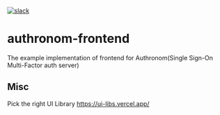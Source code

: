 [![slack](https://img.shields.io/badge/slack-join-brightgreen.svg?logo=slack)](https://join.slack.com/t/netroforge/shared_invite/zt-335byot5g-Z6PVCx45OgKKiTjJxz7odw)

# authronom-frontend

The example implementation of frontend for Authronom(Single Sign-On Multi-Factor auth server)

## Misc

Pick the right UI Library https://ui-libs.vercel.app/
